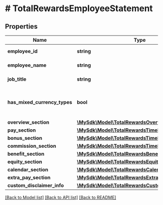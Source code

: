 # # TotalRewardsEmployeeStatement

## Properties

Name | Type | Description | Notes
------------ | ------------- | ------------- | -------------
**employee_id** | **string** | Employee Id | [optional]
**employee_name** | **string** | Employee Name | [optional]
**job_title** | **string** | Employee Job Title | [optional]
**has_mixed_currency_types** | **bool** | Employee statement has multiple currencies | [optional]
**overview_section** | [**\MySdk\Model\TotalRewardsOverviewSectionValues**](TotalRewardsOverviewSectionValues.md) |  | [optional]
**pay_section** | [**\MySdk\Model\TotalRewardsTimelineSectionValues**](TotalRewardsTimelineSectionValues.md) |  | [optional]
**bonus_section** | [**\MySdk\Model\TotalRewardsTimelineSectionValues**](TotalRewardsTimelineSectionValues.md) |  | [optional]
**commission_section** | [**\MySdk\Model\TotalRewardsTimelineSectionValues**](TotalRewardsTimelineSectionValues.md) |  | [optional]
**benefit_section** | [**\MySdk\Model\TotalRewardsBenefitSectionValues**](TotalRewardsBenefitSectionValues.md) |  | [optional]
**equity_section** | [**\MySdk\Model\TotalRewardsEquitySectionValues**](TotalRewardsEquitySectionValues.md) |  | [optional]
**calendar_section** | [**\MySdk\Model\TotalRewardsCalendarSectionValues**](TotalRewardsCalendarSectionValues.md) |  | [optional]
**extra_pay_section** | [**\MySdk\Model\TotalRewardsExtraPaySectionValues**](TotalRewardsExtraPaySectionValues.md) |  | [optional]
**custom_disclaimer_info** | [**\MySdk\Model\TotalRewardsCustomDisclaimerInfo**](TotalRewardsCustomDisclaimerInfo.md) |  | [optional]

[[Back to Model list]](../../README.md#models) [[Back to API list]](../../README.md#endpoints) [[Back to README]](../../README.md)

